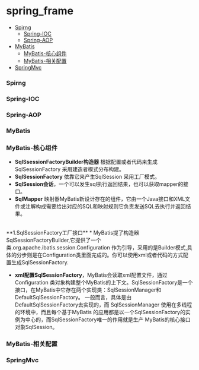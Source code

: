 # spring_frame
- [Spirng](#Spirng)
    - [Spring-IOC](#Spring-IOC)
    - [Spring-AOP](#Spring-AOP)
- [MyBatis](#MyBatis)
    - [MyBatis-核心组件](#MyBatis-核心组件)
    - [MyBatis-相关配置](#MyBatis-相关配置)
- [SpringMvc](#SpringMvc)









### Spirng
### Spring-IOC
### Spring-AOP















### MyBatis
### MyBatis-核心组件
* **SqlSsessionFactoryBuilder构造器** 根据配置或者代码来生成SqlSessionFactory 采用建造者模式分布构建。
* **SqlSessionFactory** 依靠它来产生SqlSession 采用工厂模式。
* **SqlSession会话**，一个可以发生sql执行返回结果，也可以获取mapper的接口。
* **SqlMapper** 映射器MyBatis新设计存在的组件，它由一个Java接口和XML文件或注解构成需要给出对应的SQL和映射规则它负责发送SQL去执行并返回结果。
<br/>
**1.SqlSessionFactory工厂接口**
* MyBatis提了构造器 SqlSessionFactoryBuilder,它提供了一个类.org.apache.ibatis.session.Configuration 作为引导，采用的是Builder模式,具体的分步则是在Configuration类里面完成的。你可以使用xml或者代码的方式配置生成SqlSessionFactory.

  * **xml配置SqlSessionFactory**，MyBatis会读取xml配置文件，通过 Configuration 类对象构建整个MyBatis的上下文。SqlSessionFactory是一个接口，在MyBatis中它存在两个实现类：SqlSessionManager和DefaultSqlSessionFactory。 一般而言，具体是由DefaultSqlSessionFactory去实现的，而 SqlSessionManager 使用在多线程的环境中，而且每个基于MyBatis 的应用都是以一个SqlSessionFactory的实例为中心的，而SqlSessionFactory唯一的作用就是生产 MyBatis的核心接口对象SqlSession。

  



### MyBatis-相关配置











### SpringMvc

